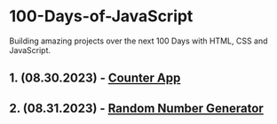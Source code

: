 # 100-Days-of-JavaScript
 Building amazing projects over the next 100 Days with HTML, CSS and JavaScript.

## 1. (08.30.2023) - [Counter App](https://github.com/burakcersit/100-Days-of-JavaScript/tree/main/--%201.%20Counter%20App)

## 2. (08.31.2023) - [Random Number Generator](https://github.com/burakcersit/100-Days-of-JavaScript/tree/main/--%202.%20Random%20Number%20Generator)